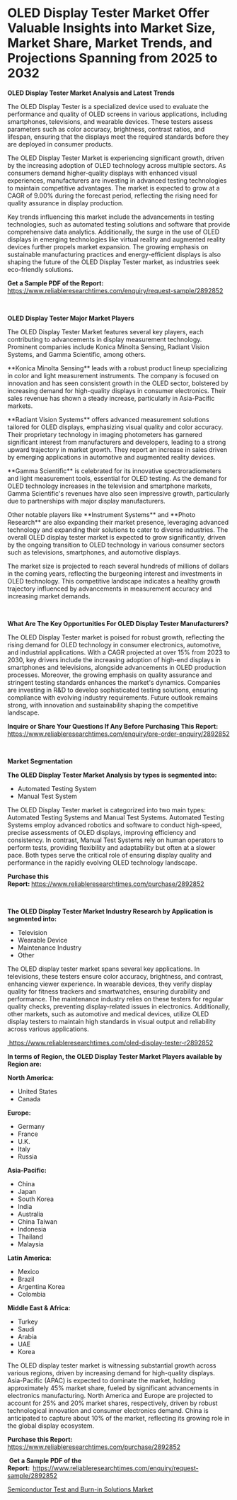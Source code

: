 <p><h1>OLED Display Tester Market Offer Valuable Insights into Market Size, Market Share, Market Trends, and Projections Spanning from 2025 to 2032</h1></p><p><strong>OLED Display Tester Market Analysis and Latest Trends</strong></p>
<p><p>The OLED Display Tester is a specialized device used to evaluate the performance and quality of OLED screens in various applications, including smartphones, televisions, and wearable devices. These testers assess parameters such as color accuracy, brightness, contrast ratios, and lifespan, ensuring that the displays meet the required standards before they are deployed in consumer products.</p><p>The OLED Display Tester Market is experiencing significant growth, driven by the increasing adoption of OLED technology across multiple sectors. As consumers demand higher-quality displays with enhanced visual experiences, manufacturers are investing in advanced testing technologies to maintain competitive advantages. The market is expected to grow at a CAGR of 9.00% during the forecast period, reflecting the rising need for quality assurance in display production.</p><p>Key trends influencing this market include the advancements in testing technologies, such as automated testing solutions and software that provide comprehensive data analytics. Additionally, the surge in the use of OLED displays in emerging technologies like virtual reality and augmented reality devices further propels market expansion. The growing emphasis on sustainable manufacturing practices and energy-efficient displays is also shaping the future of the OLED Display Tester market, as industries seek eco-friendly solutions.</p></p>
<p><strong>Get a Sample PDF of the Report:&nbsp;</strong> <a href="https://www.reliableresearchtimes.com/enquiry/request-sample/2892852?utm_campaign=3363&utm_medium=2&utm_source=Github&utm_content=ia&utm_term=15032025&utm_id=oled-display-tester">https://www.reliableresearchtimes.com/enquiry/request-sample/2892852</a></p>
<p>&nbsp;</p>
<p><strong>OLED Display Tester Major Market Players</strong></p>
<p><p>The OLED Display Tester Market features several key players, each contributing to advancements in display measurement technology. Prominent companies include Konica Minolta Sensing, Radiant Vision Systems, and Gamma Scientific, among others.</p><p>**Konica Minolta Sensing** leads with a robust product lineup specializing in color and light measurement instruments. The company is focused on innovation and has seen consistent growth in the OLED sector, bolstered by increasing demand for high-quality displays in consumer electronics. Their sales revenue has shown a steady increase, particularly in Asia-Pacific markets.</p><p>**Radiant Vision Systems** offers advanced measurement solutions tailored for OLED displays, emphasizing visual quality and color accuracy. Their proprietary technology in imaging photometers has garnered significant interest from manufacturers and developers, leading to a strong upward trajectory in market growth. They report an increase in sales driven by emerging applications in automotive and augmented reality devices.</p><p>**Gamma Scientific** is celebrated for its innovative spectroradiometers and light measurement tools, essential for OLED testing. As the demand for OLED technology increases in the television and smartphone markets, Gamma Scientific's revenues have also seen impressive growth, particularly due to partnerships with major display manufacturers.</p><p>Other notable players like **Instrument Systems** and **Photo Research** are also expanding their market presence, leveraging advanced technology and expanding their solutions to cater to diverse industries. The overall OLED display tester market is expected to grow significantly, driven by the ongoing transition to OLED technology in various consumer sectors such as televisions, smartphones, and automotive displays.</p><p>The market size is projected to reach several hundreds of millions of dollars in the coming years, reflecting the burgeoning interest and investments in OLED technology. This competitive landscape indicates a healthy growth trajectory influenced by advancements in measurement accuracy and increasing market demands.</p></p>
<p>&nbsp;</p>
<p><strong>What Are The Key Opportunities For OLED Display Tester Manufacturers?</strong></p>
<p><p>The OLED Display Tester market is poised for robust growth, reflecting the rising demand for OLED technology in consumer electronics, automotive, and industrial applications. With a CAGR projected at over 15% from 2023 to 2030, key drivers include the increasing adoption of high-end displays in smartphones and televisions, alongside advancements in OLED production processes. Moreover, the growing emphasis on quality assurance and stringent testing standards enhances the market's dynamics. Companies are investing in R&D to develop sophisticated testing solutions, ensuring compliance with evolving industry requirements. Future outlook remains strong, with innovation and sustainability shaping the competitive landscape.</p></p>
<p><strong>Inquire or Share Your Questions If Any Before Purchasing This Report:</strong> <a href="https://www.reliableresearchtimes.com/enquiry/pre-order-enquiry/2892852?utm_campaign=3363&utm_medium=2&utm_source=Github&utm_content=ia&utm_term=15032025&utm_id=oled-display-tester">https://www.reliableresearchtimes.com/enquiry/pre-order-enquiry/2892852</a></p>
<p>&nbsp;</p>
<p><strong>Market Segmentation</strong></p>
<p><strong>The OLED Display Tester Market Analysis by types is segmented into:</strong></p>
<p><ul><li>Automated Testing System</li><li>Manual Test System</li></ul></p>
<p><p>The OLED Display Tester market is categorized into two main types: Automated Testing Systems and Manual Test Systems. Automated Testing Systems employ advanced robotics and software to conduct high-speed, precise assessments of OLED displays, improving efficiency and consistency. In contrast, Manual Test Systems rely on human operators to perform tests, providing flexibility and adaptability but often at a slower pace. Both types serve the critical role of ensuring display quality and performance in the rapidly evolving OLED technology landscape.</p></p>
<p><strong>Purchase this Report:&nbsp;</strong><a href="https://www.reliableresearchtimes.com/purchase/2892852?utm_campaign=3363&utm_medium=2&utm_source=Github&utm_content=ia&utm_term=15032025&utm_id=oled-display-tester">https://www.reliableresearchtimes.com/purchase/2892852</a></p>
<p>&nbsp;</p>
<p><strong>The OLED Display Tester Market Industry Research by Application is segmented into:</strong></p>
<p><ul><li>Television</li><li>Wearable Device</li><li>Maintenance Industry</li><li>Other</li></ul></p>
<p><p>The OLED display tester market spans several key applications. In televisions, these testers ensure color accuracy, brightness, and contrast, enhancing viewer experience. In wearable devices, they verify display quality for fitness trackers and smartwatches, ensuring durability and performance. The maintenance industry relies on these testers for regular quality checks, preventing display-related issues in electronics. Additionally, other markets, such as automotive and medical devices, utilize OLED display testers to maintain high standards in visual output and reliability across various applications.</p></p>
<p><a href="https://www.reliableresearchtimes.com/oled-display-tester-r2892852?utm_campaign=3363&utm_medium=2&utm_source=Github&utm_content=ia&utm_term=15032025&utm_id=oled-display-tester">&nbsp;https://www.reliableresearchtimes.com/oled-display-tester-r2892852</a></p>
<p><strong>In terms of Region, the OLED Display Tester Market Players available by Region are:</strong></p>
<p>
    <p> <strong> North America: </strong>
        <ul>
            <li>United States</li>
            <li>Canada</li>
        </ul>
        </p> 
    <p> <strong> Europe: </strong>
        <ul>
            <li>Germany</li>
            <li>France</li>
            <li>U.K.</li>
            <li>Italy</li>
            <li>Russia</li>
        </ul>
        </p> 
    <p> <strong> Asia-Pacific: </strong>
        <ul>
            <li>China</li>
            <li>Japan</li>
            <li>South Korea</li>
            <li>India</li>
            <li>Australia</li>
            <li>China Taiwan</li>
            <li>Indonesia</li>
            <li>Thailand</li>
            <li>Malaysia</li>
        </ul>
        </p> 
    <p> <strong> Latin America: </strong>
        <ul>
            <li>Mexico</li>
            <li>Brazil</li>
            <li>Argentina Korea</li>
            <li>Colombia</li>
        </ul>
        </p> 
    <p> <strong> Middle East & Africa: </strong>
        <ul>
            <li>Turkey</li>
            <li>Saudi</li>
            <li>Arabia</li>
            <li>UAE</li>
            <li>Korea</li>
        </ul>
    </p>
    </p>
<p><p>The OLED display tester market is witnessing substantial growth across various regions, driven by increasing demand for high-quality displays. Asia-Pacific (APAC) is expected to dominate the market, holding approximately 45% market share, fueled by significant advancements in electronics manufacturing. North America and Europe are projected to account for 25% and 20% market shares, respectively, driven by robust technological innovation and consumer electronics demand. China is anticipated to capture about 10% of the market, reflecting its growing role in the global display ecosystem.</p></p>
<p><strong>Purchase this Report: </strong><a href="https://www.reliableresearchtimes.com/purchase/2892852?utm_campaign=3363&utm_medium=2&utm_source=Github&utm_content=ia&utm_term=15032025&utm_id=oled-display-tester">https://www.reliableresearchtimes.com/purchase/2892852</a></p>
<p>&nbsp;<strong>Get a Sample PDF of the Report:&nbsp;&nbsp;</strong><a href="https://www.reliableresearchtimes.com/enquiry/request-sample/2892852?utm_campaign=3363&utm_medium=2&utm_source=Github&utm_content=ia&utm_term=15032025&utm_id=oled-display-tester">https://www.reliableresearchtimes.com/enquiry/request-sample/2892852</a></p>
<p><strong></strong></p>
<p><p><a href="https://github.com/shamstirroc7/Market-Research-Report-List-1/blob/main/semiconductor-test-and-burn-in-solutions-market.md?utm_campaign=3363&utm_medium=2&utm_source=Github&utm_content=ia&utm_term=15032025&utm_id=oled-display-tester">Semiconductor Test and Burn-in Solutions Market</a></p></p>
